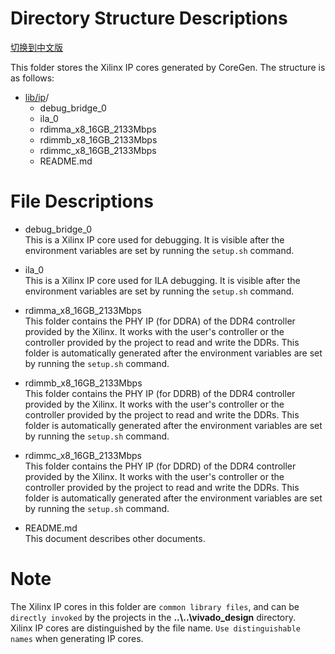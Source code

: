 # Directory Structure Descriptions

[切换到中文版](./README_CN.md)

This folder stores the Xilinx IP cores generated by CoreGen. The structure is as follows:
* [lib/ip](#lib/ip_dir)/ 
  - debug_bridge_0 				
  - ila_0  					
  - rdimma_x8_16GB_2133Mbps  
  - rdimmb_x8_16GB_2133Mbps
  - rdimmc_x8_16GB_2133Mbps
  - README.md

# File Descriptions
* debug_bridge_0  
  This is a Xilinx IP core used for debugging. It is visible after the environment variables are set by running the `setup.sh` command.  

* ila_0    
  This is a Xilinx IP core used for ILA debugging. It is visible after the environment variables are set by running the `setup.sh` command. 

* rdimma_x8_16GB_2133Mbps  
  This folder contains the PHY IP (for DDRA) of the DDR4 controller provided by the Xilinx. It works with the user's controller or the controller provided by the project to read and write the DDRs. This folder is automatically generated after the environment variables are set by running the `setup.sh` command.  

* rdimmb_x8_16GB_2133Mbps  
  This folder contains the PHY IP (for DDRB) of the DDR4 controller provided by the Xilinx. It works with the user's controller or the controller provided by the project to read and write the DDRs. This folder is automatically generated after the environment variables are set by running the `setup.sh` command.

* rdimmc_x8_16GB_2133Mbps  
   This folder contains the PHY IP (for DDRD) of the DDR4 controller provided by the Xilinx. It works with the user's controller or the controller provided by the project to read and write the DDRs. This folder is automatically generated after the environment variables are set by running the `setup.sh` command.

* README.md   
  This document describes other documents. 

# Note  
The Xilinx IP cores in this folder are `common library files`, and can be `directly invoked` by the projects in the **..\\..\vivado_design** directory.  
Xilinx IP cores are distinguished by the file name. `Use distinguishable names` when generating IP cores.

